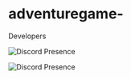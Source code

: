 # adventuregame-

Developers

![Discord Presence](https://lanyard-profile-readme.vercel.app/api/919674489581731842?theme=dark&bg=0d1116&animated=true&hideDiscrim=false&borderRadius=30px&idleMessage=Probably%20doing%20something%20else...)


![Discord Presence](https://lanyard-profile-readme.vercel.app/api/1025513205491060857?theme=dark&bg=0d1116&animated=true&hideDiscrim=false&borderRadius=30px&idleMessage=Probably%20doing%20something%20else...)
